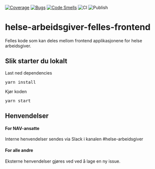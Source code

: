 [![Coverage](https://sonarcloud.io/api/project_badges/measure?project=navikt_helse-arbeidsgiver-felles-frontend&metric=coverage)](https://sonarcloud.io/dashboard?id=navikt_helse-arbeidsgiver-felles-frontend)
[![Bugs](https://sonarcloud.io/api/project_badges/measure?project=navikt_helse-arbeidsgiver-felles-frontend&metric=bugs)](https://sonarcloud.io/dashboard?id=navikt_helse-arbeidsgiver-felles-frontend)
[![Code Smells](https://sonarcloud.io/api/project_badges/measure?project=navikt_helse-arbeidsgiver-felles-frontend&metric=code_smells)](https://sonarcloud.io/dashboard?id=navikt_helse-arbeidsgiver-felles-frontend)
![CI](https://github.com/navikt/helse-arbeidsgiver-felles-frontend/workflows/CI/badge.svg)
![Publish](https://github.com/navikt/helse-arbeidsgiver-felles-frontend/workflows/Publish/badge.svg)


# helse-arbeidsgiver-felles-frontend

Felles kode som kan deles mellom frontend applikasjonene for helse arbeidsgiver.

## Slik starter du lokalt

Last ned dependencies 

<pre>
yarn install
</pre>

Kjør koden

<pre>
yarn start
</pre>



## Henvendelser

#### For NAV-ansatte

Interne henvendelser sendes via Slack i kanalen #helse-arbeidsgiver

#### For alle andre

Eksterne henvendelser gjøres ved ved å lage en ny issue.




